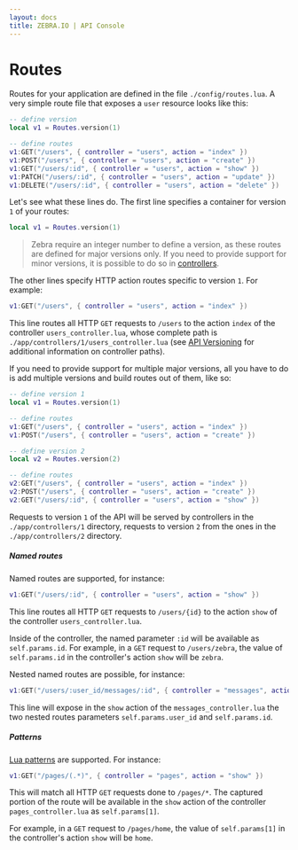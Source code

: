 ```yaml
---
layout: docs
title: ZEBRA.IO | API Console
---
```



# Routes

Routes for your application are defined in the file `./config/routes.lua`. A very simple route file that exposes a `user` resource looks like this:

```lua
-- define version
local v1 = Routes.version(1)

-- define routes
v1:GET("/users", { controller = "users", action = "index" })
v1:POST("/users", { controller = "users", action = "create" })
v1:GET("/users/:id", { controller = "users", action = "show" })
v1:PATCH("/users/:id", { controller = "users", action = "update" })
v1:DELETE("/users/:id", { controller = "users", action = "delete" })
```

Let's see what these lines do. The first line specifies a container for version `1` of your routes:

```lua
local v1 = Routes.version(1)
```

> Zebra require an integer number to define a version, as these routes are defined for major versions only. If you need to provide support for minor versions, it is possible to do so in [controllers](/docs/controllers.html).

The other lines specify HTTP action routes specific to version `1`. For example:

```lua
v1:GET("/users", { controller = "users", action = "index" })
```

This line routes all HTTP `GET` requests to `/users` to the action `index` of the controller `users_controller.lua`, whose complete path is `./app/controllers/1/users_controller.lua` (see [API Versioning](/docs/api_versioning.html) for additional information on controller paths).

If you need to provide support for multiple major versions, all you have to do is add multiple versions and build routes out of them, like so:

```lua
-- define version 1
local v1 = Routes.version(1)

-- define routes
v1:GET("/users", { controller = "users", action = "index" })
v1:POST("/users", { controller = "users", action = "create" })

-- define version 2
local v2 = Routes.version(2)

-- define routes
v2:GET("/users", { controller = "users", action = "index" })
v2:POST("/users", { controller = "users", action = "create" })
v2:GET("/users/:id", { controller = "users", action = "show" })
```

Requests to version `1` of the API will be served by controllers in the `./app/controllers/1` directory, requests to version `2` from the ones in the `./app/controllers/2` directory.


##### Named routes

Named routes are supported, for instance:

```lua
v1:GET("/users/:id", { controller = "users", action = "show" })
```

This line routes all HTTP `GET` requests to `/users/{id}` to the action `show` of the controller `users_controller.lua`.

Inside of the controller, the named parameter `:id` will be available as `self.params.id`. For example, in a `GET` request to `/users/zebra`, the value of `self.params.id` in the controller's action `show` will be `zebra`.

Nested named routes are possible, for instance:

```lua
v1:GET("/users/:user_id/messages/:id", { controller = "messages", action = "show" })
```

This line will expose in the `show` action of the `messages_controller.lua` the two nested routes parameters `self.params.user_id` and `self.params.id`.


##### Patterns

[Lua patterns](http://www.lua.org/pil/20.2.html) are supported. For instance:

```lua
v1:GET("/pages/(.*)", { controller = "pages", action = "show" })

```

This will match all HTTP `GET` requests done to `/pages/*`. The captured portion of the route will be available in the `show` action of the controller `pages_controller.lua` as `self.params[1]`.

For example, in a `GET` request to `/pages/home`, the value of `self.params[1]` in the controller's action `show` will be `home`.
